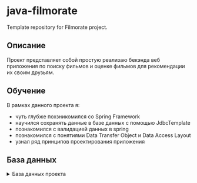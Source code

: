 # java-filmorate
Template repository for Filmorate project.

## Описание
Проект представляет собой простую реализаю бекэнда веб приложения по поиску фильмов и оценке фильмов для рекомендации их своим друзьям.

## Обучение
В рамках данного проекта я:
- чуть глубже похзникомился со Spring Framework
- научился сохранять данные в базе данных с помощью JdbcTemplate
- познакомился с валидацией данных в spring
- познакомился с понятиями Data Transfer Object и Data Access Layout
- узнал ряд принципов проектирования приложения


## База данных

<details>
<summary>База данных проекта</summary>

### Диаграмма базы данных (https://dbdiagram.io/d/6467bcc8dca9fb07c469a085)
![Диаграмма базы данных](https://github.com/AleXx313/java-filmorate/blob/main/diagrama.png)
### Список SELECT запросов к Базе Данных
<details>
<summary>Получить список всех пользователей</summary>

>SELECT *<br>
FROM users;
</details>
<details>
<summary>Получить пользователя по ID</summary>

>SELECT *<br>
>FROM users<br>
>WHERE id = {id};
</details>
<details>
<summary>Получить список имен друзей пользователя</summary>

>SELECT u.name<br>
>FROM friends AS f<br>
>JOIN users AS u on f.friend_id = u.id<br>
>WHERE f.user_id = {id} AND f.status_id = 1;
</details>
<details>
<summary>Получить список общих друзей</summary>

>SELECT c.name<br>
>FROM (SELECT * <br>
>       FROM friends AS f <br>
>       JOIN users AS u ON f.friend_id = u.id <br>
>       WHERE f.status_id = 1<br> AND (f.user_id = 2 or f.user_id = 1)<br>
) AS c<br>
> GROUP BY c.name<br>
> HAVING COUNT(c.friend_id) = 2;
</details>
<details>
<summary>Получить список фильмов</summary>

>SELECT *<br>
>FROM films;
</details>
<details>
<summary>Получить фильм по ID</summary>

>SELECT *<br>
>FROM films<br>
>WHERE id = {id};
</details>
<details>
<summary>Получить список самых популярных фильмов</summary>

>SELECT f.name, COUNT (l.user_id) = u.id<br>
>FROM films AS f<br>
>LEFT OUTER JOIN likes AS l on f.id = l.film_id<br>
>GROUP BY f.name<br>
>ORDER by likes DESC<br>
>LIMIT 5;
</details>
</details>
